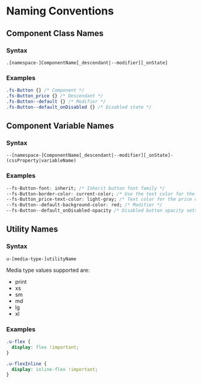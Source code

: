 # Naming Conventions

## Component Class Names

### Syntax

`.[namespace-]ComponentName[_descendant|--modifier][_onState]`

### Examples

``` css
.fs-Button {} /* Component */
.fs-Button_price {} /* Descendant */
.fs-Button--default {} /* Modifier */
.fs-Button--default_onDisabled {} /* Disabled state */
```
## Component Variable Names

### Syntax

`--[namespace-]ComponentName[_descendant|--modifier][_onState]-(cssProperty|variableName)`

### Examples

``` css
--fs-Button-font: inherit; /* Inherit button font family */
--fs-Button-border-color: current-color; /* Use the text color for the border */
--fs-Button_price-text-color: light-gray; /* Text color for the price descendant */
--fs-Button--default-background-color: red; /* Modifier */
--fs-Button--default_onDisabled-opacity /* Disabled button opacity setting */
```
## Utility Names

### Syntax

`u-[media-type-]utilityName`

Media type values supported are:
- print
- xs
- sm
- md
- lg
- xl

### Examples

``` css
.u-flex {
  display: flex !important;
}

.u-flexInline {
  display: inline-flex !important;
}
```
